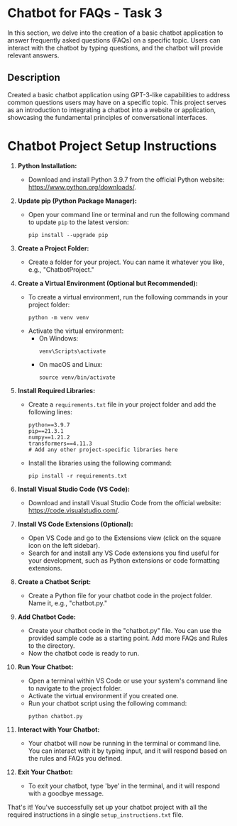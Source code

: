 # Chatbot for FAQs - Task 3

In this section, we delve into the creation of a basic chatbot application to answer frequently asked questions (FAQs) on a specific topic. Users can interact with the chatbot by typing questions, and the chatbot will provide relevant answers.

## Description

Created a basic chatbot application using GPT-3-like capabilities to address common questions users may have on a specific topic. This project serves as an introduction to integrating a chatbot into a website or application, showcasing the fundamental principles of conversational interfaces.


Chatbot Project Setup Instructions 
===================================

1. **Python Installation:**
   - Download and install Python 3.9.7 from the official Python website: https://www.python.org/downloads/.

2. **Update pip (Python Package Manager):**
   - Open your command line or terminal and run the following command to update `pip` to the latest version:
     ```
     pip install --upgrade pip
     ```

3. **Create a Project Folder:**
   - Create a folder for your project. You can name it whatever you like, e.g., "ChatbotProject."

4. **Create a Virtual Environment (Optional but Recommended):**
   - To create a virtual environment, run the following commands in your project folder:
     ```
     python -m venv venv
     ```
   - Activate the virtual environment:
     - On Windows:
       ```
       venv\Scripts\activate
       ```
     - On macOS and Linux:
       ```
       source venv/bin/activate
       ```

5. **Install Required Libraries:**
   - Create a `requirements.txt` file in your project folder and add the following lines:
     ```
     python==3.9.7
     pip==21.3.1
     numpy==1.21.2
     transformers==4.11.3
     # Add any other project-specific libraries here
     ```
   - Install the libraries using the following command:
     ```
     pip install -r requirements.txt
     ```

6. **Install Visual Studio Code (VS Code):**
   - Download and install Visual Studio Code from the official website: https://code.visualstudio.com/.

7. **Install VS Code Extensions (Optional):**
   - Open VS Code and go to the Extensions view (click on the square icon on the left sidebar).
   - Search for and install any VS Code extensions you find useful for your development, such as Python extensions or code formatting extensions.

8. **Create a Chatbot Script:**
   - Create a Python file for your chatbot code in the project folder. Name it, e.g., "chatbot.py."

9. **Add Chatbot Code:**
   - Create your chatbot code in the "chatbot.py" file. You can use the provided sample code as a starting point. Add more FAQs and Rules to the directory.
   - Now the chatbot code is ready to run.

10. **Run Your Chatbot:**
    - Open a terminal within VS Code or use your system's command line to navigate to the project folder.
    - Activate the virtual environment if you created one.
    - Run your chatbot script using the following command:
      ```
      python chatbot.py
      ```

11. **Interact with Your Chatbot:**
    - Your chatbot will now be running in the terminal or command line. You can interact with it by typing input, and it will respond based on the rules and FAQs you defined.

12. **Exit Your Chatbot:**
    - To exit your chatbot, type 'bye' in the terminal, and it will respond with a goodbye message.

That's it! You've successfully set up your chatbot project with all the required instructions in a single `setup_instructions.txt` file.
